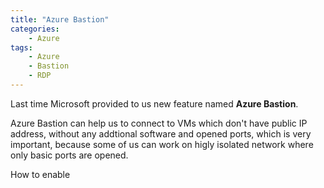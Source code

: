 ```yaml
---
title: "Azure Bastion"
categories:
    - Azure
tags:
    - Azure
    - Bastion
    - RDP
---
```

Last time Microsoft provided to us new feature named **Azure Bastion**. 

Azure Bastion can help us to connect to VMs which don't have public IP address, without any addtional software and opened ports, which is very important, because some of us can work on higly isolated network where only basic ports are opened.

How to enable 